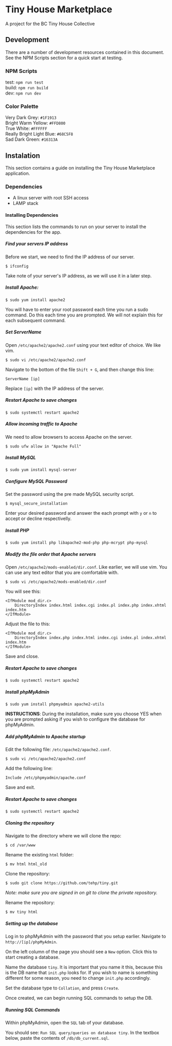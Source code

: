 # Tiny House Marketplace
A project for the BC Tiny House Collective

## Development
There are a number of development resources contained in this document. See the NPM Scripts section for a quick start at testing.

### NPM Scripts
test: `npm run test`<br>
build: `npm run build`<br>
dev: `npm run dev`<br>

### Color Palette
Very Dark Grey: `#1F1913`<br>
Bright Warm Yellow: `#FFD800`<br>
True White: `#FFFFFF`<br>
Really Bright Light Blue: `#68C5F8`<br>
Sad Dark Green: `#16313A`<br>

## Instalation
This section contains a guide on installing the Tiny House Marketplace application. 

### Dependencies
* A linux server with root SSH access
* LAMP stack

#### Installing Dependencies
This section lists the commands to run on your server to install the dependencies for the app.

##### Find your servers IP address
Before we start, we need to find the IP address of our server.

```
$ ifconfig
```

Take note of your server's IP address, as we will use it in a later step.

##### Install Apache:

```
$ sudo yum install apache2
```

You will have to enter your root password each time you run a sudo command. Do this each time you are prompted. We will not explain this for each subsequent command.


##### Set ServerName
Open `/etc/apache2/apache2.conf` using your text editor of choice. We like vim.

```
$ sudo vi /etc/apache2/apache2.conf
```

Navigate to the bottom of the file `Shift + G`, and then change this line:

```
ServerName [ip]
``` 

Replace `[ip]` with the IP address of the server.

##### Restart Apache to save changes
```
$ sudo systemctl restart apache2
```

##### Allow incoming traffic to Apache
We need to allow browsers to access Apache on the server.

```
$ sudo ufw allow in "Apache Full"
```

##### Install MySQL
```
$ sudo yum install mysql-server
```

##### Configure MySQL Password
Set the password using the pre made MySQL security script.

```
$ mysql_secure_installation
```

Enter your desired password and answer the each prompt with `y` or `n` to accept or decline respectivelly. 

##### Install PHP
```
$ sudo yum install php libapache2-mod-php php-mcrypt php-mysql
```

##### Modify the file order that Apache servers
Open `/etc/apache2/mods-enabled/dir.conf`. Like earlier, we will use vim. You can use any text editor that you are comfortable with.

```
$ sudo vi /etc/apache2/mods-enabled/dir.conf
```

You will see this:

```
<IfModule mod_dir.c>
    DirectoryIndex index.html index.cgi index.pl index.php index.xhtml index.htm
</IfModule>
```

Adjust the file to this:

```
<IfModule mod_dir.c>
    DirectoryIndex index.php index.html index.cgi index.pl index.xhtml index.htm
</IfModule>
```

Save and close.

##### Restart Apache to save changes
```
$ sudo systemctl restart apache2
```

##### Install phpMyAdmin
```
$ sudo yum install phpmyadmin apache2-utils
```
**INSTRUCTIONS**: During the installation, make sure you choose YES when you are prompted asking if you wish to configure the database for phpMyAdmin.

##### Add phpMyAdmin to Apache startup
Edit the following file: `/etc/apache2/apache2.conf`.

```
$ sudo vi /etc/apache2/apache2.conf
```

Add the following line:

```
Include /etc/phpmyadmin/apache.conf
```

Save and exit. 

##### Restart Apache to save changes
```
$ sudo systemctl restart apache2
```

##### Cloning the repository
Navigate to the directory where we will clone the repo:

```
$ cd /var/www
```

Rename the existing `html` folder:

```
$ mv html html_old
```

Clone the repository:

```
$ sudo git clone https://github.com/tehp/tiny.git
```

*Note: make sure you are signed in on git to clone the private repository.*

Rename the repository:

```
$ mv tiny html
```

##### Setting up the database

Log in to phpMyAdmin with the password that you setup earlier. Navigate to `http://[ip]/phpMyAdmin`.

On the left column of the page you should see a `New` option. Click this to start creating a database. 

Name the database `tiny`. It is important that you name it this, because this is the DB name that `init.php` looks for. If you wish to name is something different for some reason, you need to change `init.php` accordingly. 

Set the database type to `Collation`, and press `Create`. 

Once created, we can begin running SQL commands to setup the DB.

##### Running SQL Commands

Within phpMyAdmin, open the `SQL` tab of your database. 

You should see: `Run SQL query/queries on database tiny`. In the textbox below, paste the contents of `/db/db_current.sql`. 